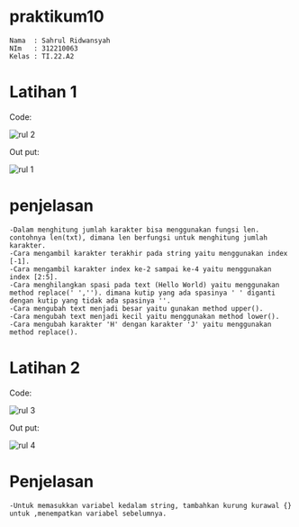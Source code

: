 # praktikum10
```
Nama  : Sahrul Ridwansyah
NIm   : 312210063
Kelas : TI.22.A2
```
# Latihan 1

Code:

![rul 2](https://user-images.githubusercontent.com/115526901/213091416-e720b9d8-932c-4e04-8c34-19400650b65f.png)

Out put:

![rul 1](https://user-images.githubusercontent.com/115526901/213092284-d8777c19-5525-4f7f-b59e-537bf74db5aa.png)

# penjelasan 
```
-Dalam menghitung jumlah karakter bisa menggunakan fungsi len. contohnya len(txt), dimana len berfungsi untuk menghitung jumlah karakter.
-Cara mengambil karakter terakhir pada string yaitu menggunakan index [-1].
-Cara mengambil karakter index ke-2 sampai ke-4 yaitu menggunakan index [2:5].
-Cara menghilangkan spasi pada text (Hello World) yaitu menggunakan method replace(' ',''). dimana kutip yang ada spasinya ' ' diganti dengan kutip yang tidak ada spasinya ''.
-Cara mengubah text menjadi besar yaitu gunakan method upper().
-Cara mengubah text menjadi kecil yaitu menggunakan method lower().
-Cara mengubah karakter 'H' dengan karakter 'J' yaitu menggunakan method replace().
```

# Latihan 2

Code:

![rul 3](https://user-images.githubusercontent.com/115526901/213092709-0fde46b5-009e-4ca7-a6f5-eea19aeef195.png)

Out put:

![rul 4](https://user-images.githubusercontent.com/115526901/213093148-1447adc4-7ae1-4a9b-878d-5f6f3e453230.png)

# Penjelasan
```
-Untuk memasukkan variabel kedalam string, tambahkan kurung kurawal {} untuk ,menempatkan variabel sebelumnya.
```




